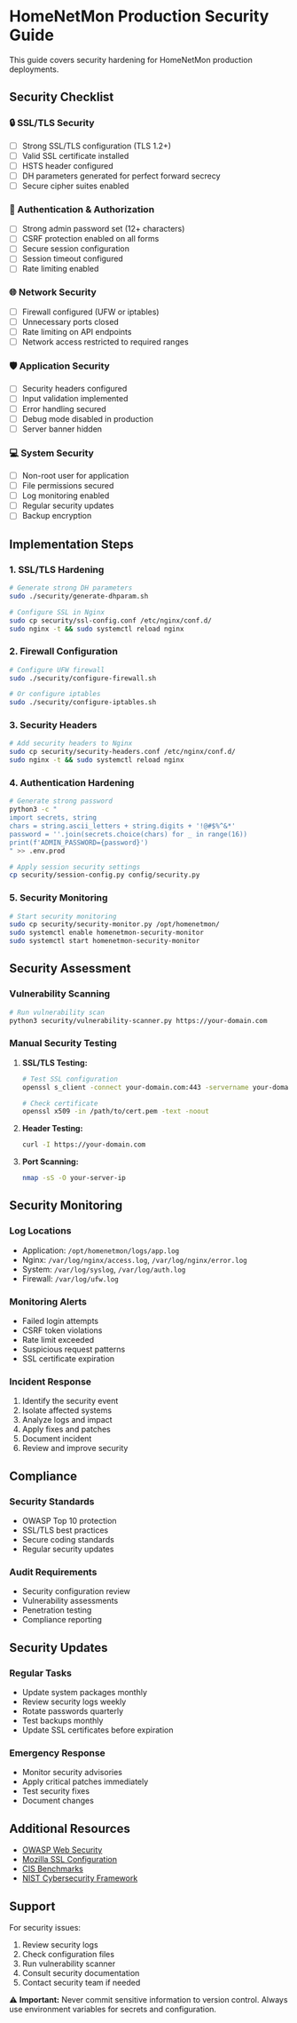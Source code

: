 # HomeNetMon Production Security Guide

This guide covers security hardening for HomeNetMon production deployments.

## Security Checklist

### 🔒 SSL/TLS Security
- [ ] Strong SSL/TLS configuration (TLS 1.2+)
- [ ] Valid SSL certificate installed
- [ ] HSTS header configured
- [ ] DH parameters generated for perfect forward secrecy
- [ ] Secure cipher suites enabled

### 🔐 Authentication & Authorization
- [ ] Strong admin password set (12+ characters)
- [ ] CSRF protection enabled on all forms
- [ ] Secure session configuration
- [ ] Session timeout configured
- [ ] Rate limiting enabled

### 🌐 Network Security
- [ ] Firewall configured (UFW or iptables)
- [ ] Unnecessary ports closed
- [ ] Rate limiting on API endpoints
- [ ] Network access restricted to required ranges

### 🛡️ Application Security
- [ ] Security headers configured
- [ ] Input validation implemented
- [ ] Error handling secured
- [ ] Debug mode disabled in production
- [ ] Server banner hidden

### 💻 System Security
- [ ] Non-root user for application
- [ ] File permissions secured
- [ ] Log monitoring enabled
- [ ] Regular security updates
- [ ] Backup encryption

## Implementation Steps

### 1. SSL/TLS Hardening

```bash
# Generate strong DH parameters
sudo ./security/generate-dhparam.sh

# Configure SSL in Nginx
sudo cp security/ssl-config.conf /etc/nginx/conf.d/
sudo nginx -t && sudo systemctl reload nginx
```

### 2. Firewall Configuration

```bash
# Configure UFW firewall
sudo ./security/configure-firewall.sh

# Or configure iptables
sudo ./security/configure-iptables.sh
```

### 3. Security Headers

```bash
# Add security headers to Nginx
sudo cp security/security-headers.conf /etc/nginx/conf.d/
sudo nginx -t && sudo systemctl reload nginx
```

### 4. Authentication Hardening

```bash
# Generate strong password
python3 -c "
import secrets, string
chars = string.ascii_letters + string.digits + '!@#$%^&*'
password = ''.join(secrets.choice(chars) for _ in range(16))
print(f'ADMIN_PASSWORD={password}')
" >> .env.prod

# Apply session security settings
cp security/session-config.py config/security.py
```

### 5. Security Monitoring

```bash
# Start security monitoring
sudo cp security/security-monitor.py /opt/homenetmon/
sudo systemctl enable homenetmon-security-monitor
sudo systemctl start homenetmon-security-monitor
```

## Security Assessment

### Vulnerability Scanning

```bash
# Run vulnerability scan
python3 security/vulnerability-scanner.py https://your-domain.com
```

### Manual Security Testing

1. **SSL/TLS Testing:**
   ```bash
   # Test SSL configuration
   openssl s_client -connect your-domain.com:443 -servername your-domain.com

   # Check certificate
   openssl x509 -in /path/to/cert.pem -text -noout
   ```

2. **Header Testing:**
   ```bash
   curl -I https://your-domain.com
   ```

3. **Port Scanning:**
   ```bash
   nmap -sS -O your-server-ip
   ```

## Security Monitoring

### Log Locations
- Application: `/opt/homenetmon/logs/app.log`
- Nginx: `/var/log/nginx/access.log`, `/var/log/nginx/error.log`
- System: `/var/log/syslog`, `/var/log/auth.log`
- Firewall: `/var/log/ufw.log`

### Monitoring Alerts
- Failed login attempts
- CSRF token violations
- Rate limit exceeded
- Suspicious request patterns
- SSL certificate expiration

### Incident Response
1. Identify the security event
2. Isolate affected systems
3. Analyze logs and impact
4. Apply fixes and patches
5. Document incident
6. Review and improve security

## Compliance

### Security Standards
- OWASP Top 10 protection
- SSL/TLS best practices
- Secure coding standards
- Regular security updates

### Audit Requirements
- Security configuration review
- Vulnerability assessments
- Penetration testing
- Compliance reporting

## Security Updates

### Regular Tasks
- Update system packages monthly
- Review security logs weekly
- Rotate passwords quarterly
- Test backups monthly
- Update SSL certificates before expiration

### Emergency Response
- Monitor security advisories
- Apply critical patches immediately
- Test security fixes
- Document changes

## Additional Resources

- [OWASP Web Security](https://owasp.org/)
- [Mozilla SSL Configuration](https://ssl-config.mozilla.org/)
- [CIS Benchmarks](https://www.cisecurity.org/cis-benchmarks/)
- [NIST Cybersecurity Framework](https://www.nist.gov/cyberframework)

## Support

For security issues:
1. Review security logs
2. Check configuration files
3. Run vulnerability scanner
4. Consult security documentation
5. Contact security team if needed

⚠️ **Important:** Never commit sensitive information to version control. Always use environment variables for secrets and configuration.
